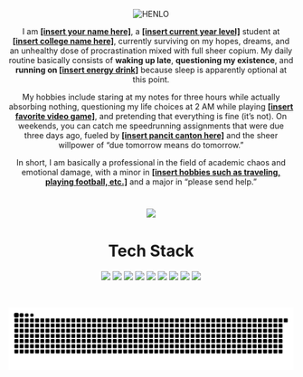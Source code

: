 <p align="center">
  <img src="https://img.shields.io/badge/HENLO-black?style=for-the-badge&logoColor=white" alt="HENLO">
</p>

<p align="center">
  I am <b><u>[insert your name here]</u></b>, a <b><u>[insert current year level]</u></b> student at <b><u>[insert college name here]</u></b>, currently surviving on my hopes, dreams, and an unhealthy dose of procrastination mixed with full sheer copium.  
  My daily routine basically consists of <b>waking up late</b>, <b>questioning my existence</b>, and <b>running on <u>[insert energy drink]</u></b> because sleep is apparently optional at this point.
</p>

<p align="center">
  My hobbies include staring at my notes for three hours while actually absorbing nothing, questioning my life choices at 2 AM while playing <b><u>[insert favorite video game]</u></b>, and pretending that everything is fine (it’s not).  
  On weekends, you can catch me speedrunning assignments that were due three days ago, fueled by <b><u>[insert pancit canton here]</u></b> and the sheer willpower of “due tomorrow means do tomorrow.”
</p>

<p align="center">
  In short, I am basically a professional in the field of academic chaos and emotional damage, with a minor in <b><u>[insert hobbies such as traveling, playing football, etc.]</u></b> and a major in “please send help.”
</p>

<h1 align="center"><b></b></h1>
<p align="center">
  <img src="https://github.com/user-attachments/assets/5529ac47-482f-43a4-8476-744b58993034" width="69%">
</p>

<h1 align="center"><b>Tech Stack</b></h1>
<p align="center">
  <img src="https://img.shields.io/badge/C-black?style=for-the-badge&logo=c&logoColor=00599C" height="50">
  <img src="https://img.shields.io/badge/C%23-black?style=for-the-badge&logo=csharp&logoColor=239120" height="50">
  <img src="https://img.shields.io/badge/C++-black?style=for-the-badge&logo=c%2B%2B&logoColor=00599C" height="50">
  <img src="https://img.shields.io/badge/HTML5-black?style=for-the-badge&logo=html5&logoColor=E34F26" height="50">
  <img src="https://img.shields.io/badge/Java-black?style=for-the-badge&logo=openjdk&logoColor=ED8B00" height="50">
  <img src="https://img.shields.io/badge/Javascript-black?style=for-the-badge&logo=javascript&logoColor=F0DB4F" height="50">
  <img src="https://img.shields.io/badge/Kotlin-black?style=for-the-badge&logo=kotlin&logoColor=7F52FF" height="50">
  <img src="https://img.shields.io/badge/PHP-black?style=for-the-badge&logo=php&logoColor=777BB4" height="50">
  <img src="https://img.shields.io/badge/Python-black?style=for-the-badge&logo=python&logoColor=3776AB" height="50">
</p>
<br>
<p align="center">
  <picture>
    <source media="(prefers-color-scheme: dark)" srcset="https://raw.githubusercontent.com/aaronjacalan/aaronjacalan/output/github-snake-dark.svg" />
    <source media="(prefers-color-scheme: light)" srcset="https://raw.githubusercontent.com/aaronjacalan/aaronjacalan/output/github-snake.svg" />
    <img alt="GitHub activity graph" src="https://raw.githubusercontent.com/aaronjacalan/aaronjacalan/output/github-snake.svg" />
  </picture>
</p>
